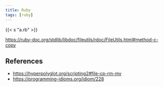 ```yaml
---
title: Ruby
tags: [ruby]
---
```


{{< s "a.rb" >}}

<https://ruby-doc.org/stdlib/libdoc/fileutils/rdoc/FileUtils.html#method-c-copy>

## References

- <https://hyperpolyglot.org/scripting2#file-cp-rm-mv>
- <https://programming-idioms.org/idiom/228>
